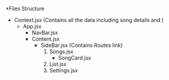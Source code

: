 *Files Structure

- Context.jsx (Contains all the data including song details and )
  - App.jsx
    - NavBar.jsx
    - Content.jsx
      - SideBar.jsx (Contains Routes link)
        1. Songs.jsx
           - SongCard.jsx
        2. List.jsx
        3. Settings.jsx
